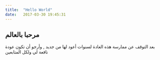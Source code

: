 ```yaml
---
title:  "Hello World"
date:   2017-03-30 19:45:31
---
```


## مرحبا بالعالم

بعد التوقف عن ممارسة هذه العادة لسنوات أعود لها من جديد , وأرجو أن تكون عودة نافعة لي ولكل المتابعين
